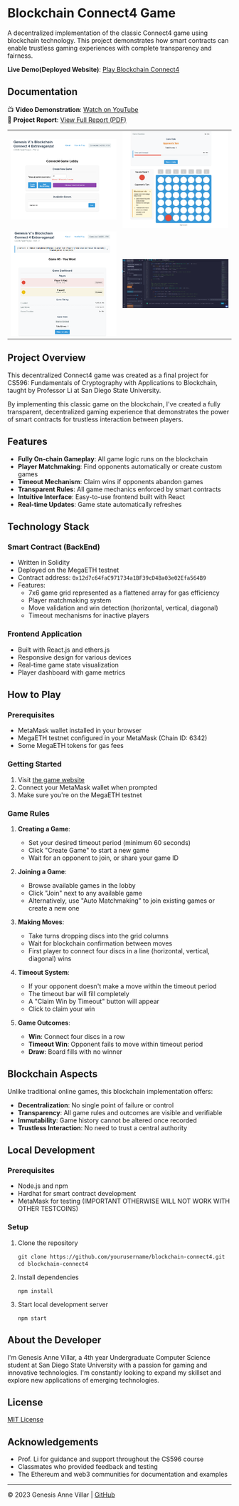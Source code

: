 # Blockchain Connect4 Game

A decentralized implementation of the classic Connect4 game using blockchain technology. This project demonstrates how smart contracts can enable trustless gaming experiences with complete transparency and fairness.

**Live Demo(Deployed Website)**: [Play Blockchain Connect4](https://gilded-crepe-8a7bda.netlify.app/)

## Documentation

📺 **Video Demonstration**: [Watch on YouTube](https://www.youtube.com/watch?v=c88FVhDqRFs)  
📄 **Project Report**: [View Full Report (PDF)]((VILLAR)CS596%20FINAL%20PROJECT_%20REPORT.pdf)

<div align="center">
  <table>
    <tr>
      <td><img src="homepage1.png" width="400"></td>
      <td><img src="homepage2.png" width="400"></td>
    </tr>
    <tr>
      <td><img src="homepage3.png" width="400"></td>
      <td><img src="homepage4.png" width="400"></td>
    </tr>
  </table>
</div>

## Project Overview

This decentralized Connect4 game was created as a final project for CS596: Fundamentals of Cryptography with Applications to Blockchain, taught by Professor Li at San Diego State University.

By implementing this classic game on the blockchain, I've created a fully transparent, decentralized gaming experience that demonstrates the power of smart contracts for trustless interaction between players.

## Features

- **Fully On-chain Gameplay**: All game logic runs on the blockchain
- **Player Matchmaking**: Find opponents automatically or create custom games
- **Timeout Mechanism**: Claim wins if opponents abandon games
- **Transparent Rules**: All game mechanics enforced by smart contracts
- **Intuitive Interface**: Easy-to-use frontend built with React
- **Real-time Updates**: Game state automatically refreshes

## Technology Stack

### Smart Contract (BackEnd)
- Written in Solidity
- Deployed on the MegaETH testnet
- Contract address: `0x12d7c64faC971734a1BF39cD4Ba03e02Efa564B9`
- Features:
  - 7x6 game grid represented as a flattened array for gas efficiency
  - Player matchmaking system
  - Move validation and win detection (horizontal, vertical, diagonal)
  - Timeout mechanisms for inactive players

### Frontend Application
- Built with React.js and ethers.js
- Responsive design for various devices
- Real-time game state visualization
- Player dashboard with game metrics

## How to Play

### Prerequisites
- MetaMask wallet installed in your browser
- MegaETH testnet configured in your MetaMask (Chain ID: 6342)
- Some MegaETH tokens for gas fees

### Getting Started
1. Visit [the game website](https://gilded-crepe-8a7bda.netlify.app/)
2. Connect your MetaMask wallet when prompted
3. Make sure you're on the MegaETH testnet

### Game Rules

1. **Creating a Game**:
   - Set your desired timeout period (minimum 60 seconds)
   - Click "Create Game" to start a new game
   - Wait for an opponent to join, or share your game ID

2. **Joining a Game**:
   - Browse available games in the lobby
   - Click "Join" next to any available game
   - Alternatively, use "Auto Matchmaking" to join existing games or create a new one

3. **Making Moves**:
   - Take turns dropping discs into the grid columns
   - Wait for blockchain confirmation between moves
   - First player to connect four discs in a line (horizontal, vertical, diagonal) wins

4. **Timeout System**:
   - If your opponent doesn't make a move within the timeout period
   - The timeout bar will fill completely
   - A "Claim Win by Timeout" button will appear
   - Click to claim your win

5. **Game Outcomes**:
   - **Win**: Connect four discs in a row
   - **Timeout Win**: Opponent fails to move within timeout period
   - **Draw**: Board fills with no winner

## Blockchain Aspects

Unlike traditional online games, this blockchain implementation offers:

- **Decentralization**: No single point of failure or control
- **Transparency**: All game rules and outcomes are visible and verifiable
- **Immutability**: Game history cannot be altered once recorded
- **Trustless Interaction**: No need to trust a central authority

## Local Development

### Prerequisites
- Node.js and npm
- Hardhat for smart contract development
- MetaMask for testing (IMPORTANT OTHERWISE WILL NOT WORK WITH OTHER TESTCOINS)

### Setup
1. Clone the repository
   ```
   git clone https://github.com/yourusername/blockchain-connect4.git
   cd blockchain-connect4
   ```

2. Install dependencies
   ```
   npm install
   ```

3. Start local development server
   ```
   npm start
   ```

## About the Developer

I'm Genesis Anne Villar, a 4th year Undergraduate Computer Science student at San Diego State University with a passion for gaming and innovative technologies. I'm constantly looking to expand my skillset and explore new applications of emerging technologies.

## License

[MIT License](LICENSE)

## Acknowledgements

- Prof. Li for guidance and support throughout the CS596 course
- Classmates who provided feedback and testing
- The Ethereum and web3 communities for documentation and examples

---

© 2023 Genesis Anne Villar | [GitHub](https://github.com/genuhhsis)
